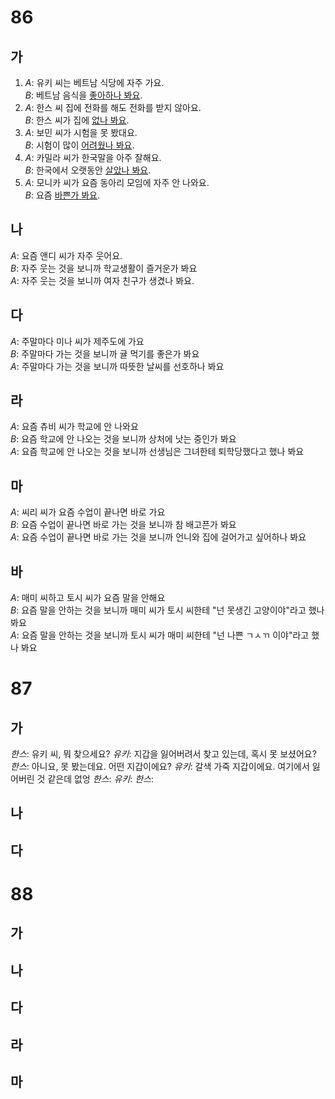 # 86
## 가
1. *A*: 유키 씨는 베트남 식당에 자주 가요.<br>
   *B*: 베트남 음식을 <u>좋아하나 봐요</u>.
2. *A*: 한스 씨 집에 전화를 해도 전화를 받지 않아요.<br>
   *B*: 한스 씨가 집에 <u>없나 봐요</u>.
3. *A*: 보민 씨가 시험을 못 봤대요.<br>
   *B*: 시험이 많이 <u>어려웠나 봐요</u>.
4. *A*: 카밀라 씨가 한국말을 아주 잘해요.<br>
   *B*: 한국에서 오랫동안 <u>살았나 봐요</u>.
5. *A*: 모니카 씨가 요즘 동아리 모임에 자주 안 나와요.<br>
   *B*: 요즘 <u>바쁜가 봐요</u>.
## 나
*A*: 요즘 앤디 씨가 자주 웃어요.<br>
*B*: 자주 웃는 것을 보니까 학교생활이 즐거운가 봐요<br>
*A*: 자주 웃는 것을 보니까 여자 친구가 생겼나 봐요.<br>
## 다
*A*: 주말마다 미나 씨가 제주도에 가요<br>
*B*: 주말마다 가는 것을 보니까 귤 먹기를 좋은가 봐요<br>
*A*: 주말마다 가는 것을 보니까 따뜻한 날씨를 선호하나 봐요<br>
## 라
*A*: 요즘 츄비 씨가 학교에 안 나와요<br>
*B*: 요즘 학교에 안 나오는 것을 보니까 상처에 낫는 중인가 봐요<br>
*A*: 요즘 학교에 안 나오는 것을 보니까 선생님은 그녀한테 퇴학당했다고 했나 봐요<br>
## 마
*A*: 씨리 씨가 요즘 수업이 끝나면 바로 가요<br>
*B*: 요즘 수업이 끝나면 바로 가는 것을 보니까 참 배고픈가 봐요<br>
*A*: 요즘 수업이 끝나면 바로 가는 것을 보니까 언니와 집에 걸어가고 싶어하나 봐요<br>
## 바
*A*: 매미 씨하고 토시 씨가 요즘 말을 안해요<br>
*B*: 요즘 말을 안하는 것을 보니까 매미 씨가 토시 씨한테 "넌 못생긴 고양이야"라고 했나 봐요<br>
*A*: 요즘 말을 안하는 것을 보니까 토시 씨가 매미 씨한테 "넌 나쁜 ㄱㅅㄲ 이야"라고 했나 봐요<br>
# 87
## 가
*한스*: 유키 씨, 뭐 찾으세요?
*유키*: 지갑을 잃어버려서 찾고 있는데, 혹시 못 보셨어요?
*한스*: 아니요, 못 봤는데요. 어떤 지갑이에요?
*유키*: 갈색 가죽 지갑이에요. 여기에서 잃어버린 것 같은데 없엉
*한스*:
*유키*:
*한스*:
## 나
## 다
# 88
## 가
## 나
## 다
## 라
## 마